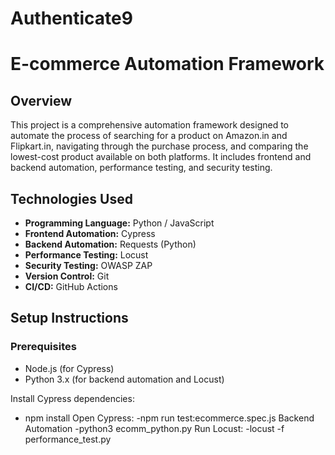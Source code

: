 # Authenticate9
# E-commerce Automation Framework

## Overview

This project is a comprehensive automation framework designed to automate the process of searching for a product on Amazon.in and Flipkart.in, navigating through the purchase process, and comparing the lowest-cost product available on both platforms. It includes frontend and backend automation, performance testing, and security testing.

## Technologies Used

- **Programming Language:** Python / JavaScript
- **Frontend Automation:** Cypress
- **Backend Automation:** Requests (Python)
- **Performance Testing:** Locust
- **Security Testing:** OWASP ZAP
- **Version Control:** Git
- **CI/CD:** GitHub Actions

## Setup Instructions

### Prerequisites

- Node.js (for Cypress)
- Python 3.x (for backend automation and Locust)
   
Install Cypress dependencies:
- npm install
Open Cypress:
-npm run test:ecommerce.spec.js
Backend Automation
-python3 ecomm_python.py
Run Locust:
-locust -f performance_test.py




